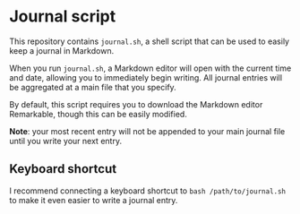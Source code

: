 # Journal script
This repository contains `journal.sh`, a shell script that can be used to easily keep a journal in Markdown.

When you run `journal.sh`, a Markdown editor will open with the current time and date, allowing you to immediately
begin writing. All journal entries will be aggregated at a main file that you specify.

By default, this script requires you to download the Markdown editor Remarkable, though this can be easily modified.

**Note**: your most recent entry will not be appended to your main journal file until you write your next entry.

## Keyboard shortcut
I recommend connecting a keyboard shortcut to `bash /path/to/journal.sh` to make it even easier to write a journal entry.
